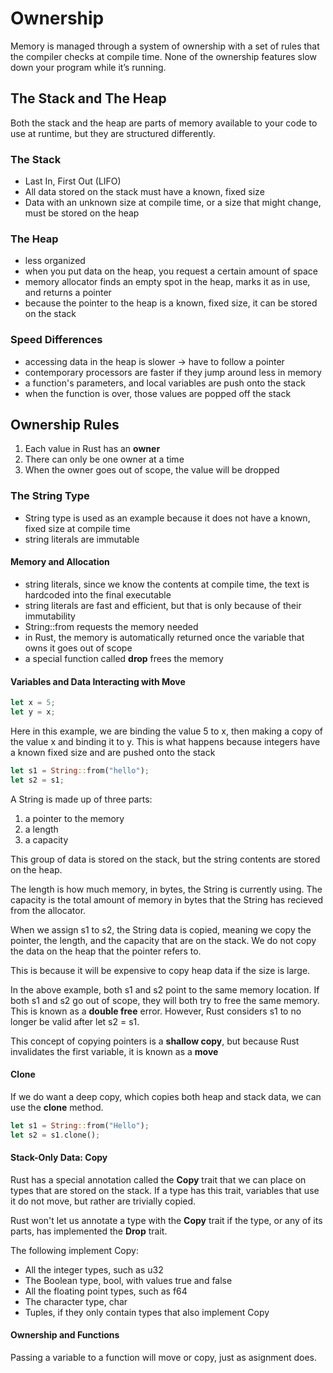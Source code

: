# Ownership

Memory is managed through a system of ownership with a set of rules that the compiler checks at compile time. None of the ownership features slow down your program while it’s running.

## The Stack and The Heap

Both the stack and the heap are parts of memory available to your code to use at runtime, but they are structured differently.

### The Stack

- Last In, First Out (LIFO)
- All data stored on the stack must have a known, fixed size
- Data with an unknown size at compile time, or a size that might change, must be stored on the heap

### The Heap

- less organized
- when you put data on the heap, you request a certain amount of space
- memory allocator finds an empty spot in the heap, marks it as in use, and returns a pointer
- because the pointer to the heap is a known, fixed size, it can be stored on the stack

### Speed Differences

- accessing data in the heap is slower -> have to follow a pointer
- contemporary processors are faster if they jump around less in memory
- a function's parameters, and local variables are push onto the stack
- when the function is over, those values are popped off the stack

## Ownership Rules

1. Each value in Rust has an __owner__
2. There can only be one owner at a time
3. When the owner goes out of scope, the value will be dropped

### The String Type

- String type is used as an example because it does not have a known, fixed size at compile time
- string literals are immutable

#### Memory and Allocation

- string literals, since we know the contents at compile time, the text is hardcoded into the final executable
- string literals are fast and efficient, but that is only because of their immutability
- String::from requests the memory needed
- in Rust, the memory is automatically returned once the variable that owns it goes out of scope
- a special function called __drop__ frees the memory

#### Variables and Data Interacting with Move

```rust
let x = 5;
let y = x;
```
Here in this example, we are binding the value 5 to x, then making a copy of the value x and binding it to y. This is what happens because integers have a known fixed size and are pushed onto the stack

```rust
let s1 = String::from("hello");
let s2 = s1;
```
A String is made up of three parts:
1. a pointer to the memory
2. a length
3. a capacity

This group of data is stored on the stack, but the string contents are stored on the heap.

The length is how much memory, in bytes, the String is currently using. The capacity is the total amount of memory in bytes that the String has recieved from the allocator.

When we assign s1 to s2, the String data is copied, meaning we copy the pointer, the length, and the capacity that are on the stack. We do not copy the data on the heap that the pointer refers to.

This is because it will be expensive to copy heap data if the size is large.

In the above example, both s1 and s2 point to the same memory location. If both s1 and s2 go out of scope, they will both try to free the same memory. This is known as a __double free__ error. However, Rust considers s1 to no longer be valid after let s2 = s1.

This concept of copying pointers is a __shallow copy__, but because Rust invalidates the first variable, it is known as a __move__

#### Clone

If we do want a deep copy, which copies both heap and stack data, we can use the __clone__ method.

```rust
let s1 = String::from("Hello");
let s2 = s1.clone();
```

#### Stack-Only Data: Copy

Rust has a special annotation called the __Copy__ trait that we can place on types that are stored on the stack. If a type has this trait, variables that use it do not move, but rather are trivially copied.

Rust won't let us annotate a type with the __Copy__ trait if the type, or any of its parts, has implemented the __Drop__ trait.

The following implement Copy:

- All the integer types, such as u32
- The Boolean type, bool, with values true and false
- All the floating point types, such as f64
- The character type, char
- Tuples, if they only contain types that also implement Copy

#### Ownership and Functions

Passing a variable to a function will move or copy, just as asignment does.
